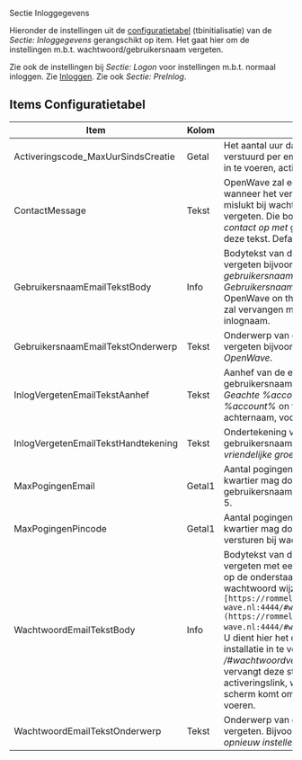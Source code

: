  Sectie Inloggegevens

Hieronder de instellingen uit de [configuratietabel](/instellen_inrichten/configuratie/README.md) (tbinitialisatie) van de _Sectie: Inloggegevens_ gerangschikt op item. Het gaat hier om de instellingen m.b.t. wachtwoord/gebruikersnaam vergeten.

Zie ook de instellingen bij _Sectie: Logon_ voor instellingen m.b.t. normaal inloggen. Zie [Inloggen](/probleemoplossing/programmablokken/inloggen.md).
Zie ook _Sectie: PreInlog_.

## Items Configuratietabel

| Item                                | Kolom  | Omschrijving                                                          |
|-------------------------------------|--------|-----------------------------------------------------------------------|
| Activeringscode_MaxUurSindsCreatie  | Getal  | Het aantal uur dat een activeringscode verstuurd per email om een nieuw wachtwoord in te voeren, actief is. Default 2. |
| ContactMessage                      | Tekst  | OpenWave zal een boodschap laten zien wanneer het verzenden van email of sms is mislukt bij wachtwoord/gebruikersnaam vergeten. Die boodschap eindigt met _neem contact op met_ gevolgd door de waarde van deze tekst. Default: de beheerder. |
| GebruikersnaamEmailTekstBody        | Info   | Bodytekst van de email bij gebruikersnaam vergeten bijvoorbeeld: _Hierbij sturen wij u uw gebruikersnaam voor open-wave.nl. Gebruikersnaam = %inlognaam%_. waarbij OpenWave on the fly de string %inlognaam% zal vervangen met de gebruikers- c.q. inlognaam. |
| GebruikersnaamEmailTekstOnderwerp   | Tekst  | Onderwerp van de email bij gebruikersnaam vergeten bijvoorbeeld: _Uw inloggegevens voor OpenWave_. |
| InlogVergetenEmailTekstAanhef       | Tekst  | Aanhef van de email bij wachtwoord c.q. gebruikersnaam vergeten. Bijvoorbeeld _Geachte %account%,_. OpenWave zal de string _%account%_ on the fly vervangen door de achternaam, voorvoegsel en voorletters. |
| InlogVergetenEmailTekstHandtekening | Tekst  | Ondertekening van de email bij wachtwoord c.q. gebruikersnaam vergeten. Bijvoorbeeld _Met vriendelijke groeten, de functioneel beheerder_. |
| MaxPogingenEmail                    | Getal1 | Aantal pogingen dat OpenWave binnen een kwartier mag doen om een email te versturen bij gebruikersnaam/wachtwoord vergeten. Default 5. |
| MaxPogingenPincode                  | Getal1 | Aantal pogingen dat OpenWave binnen een kwartier mag doen om een sms met pincode te versturen bij wachtwoord vergeten. Default 5. |
| WachtwoordEmailTekstBody            | Info   | Bodytekst van de email bij wachtwoord vergeten met een link. Bijvoorbeeld "Wanneer u op de onderstaande link klikt kunt u uw wachtwoord wijzigen: `[https://rommeldam.open-wave.nl:4444/#wachtwoordvergeten/%link%](https://rommeldam.open-wave.nl:4444/#wachtwoordvergeten/%link%.md)`". U dient hier het domein van uw open-wave installatie in te voeren gevolgd door de string _/#wachtwoordvergeten/%link%_. OpenWave vervangt deze string on the fly met een activeringslink, waarbij de gebruiker in een scherm komt om een nieuw wachtwoord in te voeren. |
| WachtwoordEmailTekstOnderwerp       | Tekst  | Onderwerp van de email bij wachtwoord vergeten. Bijvoorbeeld _Uw wachtwoord opnieuw instellen voor OpenWave_. |
